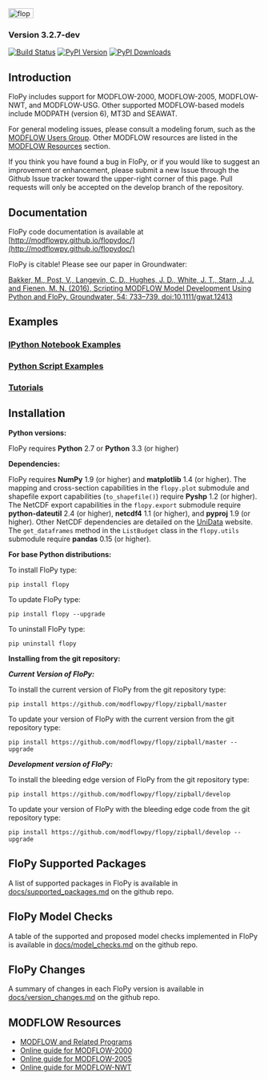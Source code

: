 
<img src="https://raw.githubusercontent.com/modflowpy/flopy/master/examples/images/flopy3.png" alt="flopy3" style="width:50;height:20">

### Version 3.2.7-dev
[![Build Status](https://travis-ci.org/modflowpy/flopy.svg?branch=develop)](https://travis-ci.org/modflowpy/flopy)
[![PyPI Version](https://img.shields.io/pypi/v/flopy.png)](https://pypi.python.org/pypi/flopy)
[![PyPI Downloads](https://img.shields.io/pypi/dm/flopy.png)](https://pypi.python.org/pypi/flopy)


Introduction
-----------------------------------------------

FloPy includes support for MODFLOW-2000, MODFLOW-2005, MODFLOW-NWT, and MODFLOW-USG. Other supported MODFLOW-based models include MODPATH (version 6), MT3D and SEAWAT.

For general modeling issues, please consult a modeling forum, such as the [MODFLOW Users  Group](https://groups.google.com/forum/#!forum/modflow).  Other MODFLOW resources are listed in the [MODFLOW Resources](https://github.com/modflowpy/flopy#modflow-resources) section.

If you think you have found a bug in FloPy, or if you would like to suggest an improvement or enhancement, please submit a new Issue through the Github Issue tracker toward the upper-right corner of this page. Pull requests will only be accepted on the develop branch of the repository.


Documentation
-----------------------------------------------

FloPy code documentation is available at [http://modflowpy.github.io/flopydoc/](http://modflowpy.github.io/flopydoc/)

FloPy is citable!  Please see our paper in Groundwater:

[Bakker, M., Post, V., Langevin, C. D., Hughes, J. D., White, J. T., Starn, J. J. and Fienen, M. N. (2016), Scripting MODFLOW Model Development Using Python and FloPy. Groundwater, 54: 733–739. doi:10.1111/gwat.12413](http://dx.doi.org/10.1111/gwat.12413)

Examples
-----------------------------------------------

### [IPython Notebook Examples](docs/notebook_examples.md)

### [Python Script Examples](docs/script_examples.md)

### [Tutorials](http://modflowpy.github.io/flopydoc/tutorials.html)


Installation
-----------------------------------------------

**Python versions:**

FloPy requires **Python** 2.7 or **Python** 3.3 (or higher)


**Dependencies:**

FloPy requires **NumPy** 1.9 (or higher) and **matplotlib** 1.4 (or higher). The mapping and cross-section capabilities in the `flopy.plot` submodule and shapefile export capabilities (`to_shapefile()`) require **Pyshp** 1.2 (or higher). The NetCDF export capabilities in the `flopy.export` submodule require **python-dateutil** 2.4 (or higher), **netcdf4** 1.1 (or higher), and **pyproj** 1.9 (or higher). Other NetCDF dependencies are detailed on the [UniData](http://unidata.github.io/netcdf4-python/) website. The `get_dataframes` method in the `ListBudget` class in the `flopy.utils` submodule require **pandas** 0.15 (or higher).


**For base Python distributions:**

To install FloPy type:

    pip install flopy

To update FloPy type:

    pip install flopy --upgrade

To uninstall FloPy type:

    pip uninstall flopy

**Installing from the git repository:**

***Current Version of FloPy:***

To install the current version of FloPy from the git repository type:

    pip install https://github.com/modflowpy/flopy/zipball/master
    
To update your version of FloPy with the current version from the git repository type:

    pip install https://github.com/modflowpy/flopy/zipball/master --upgrade

***Development version of FloPy:***

To install the bleeding edge version of FloPy from the git repository type:

    pip install https://github.com/modflowpy/flopy/zipball/develop
    
To update your version of FloPy with the bleeding edge code from the git repository type:

    pip install https://github.com/modflowpy/flopy/zipball/develop --upgrade


FloPy Supported Packages
-----------------------------------------------

A list of supported packages in FloPy is available in [docs/supported_packages.md](docs/supported_packages.md) on the github repo.


FloPy Model Checks
-----------------------------------------------

A table of the supported and proposed model checks implemented in  FloPy is available in [docs/model_checks.md](docs/model_checks.md) on the github repo.


FloPy Changes
-----------------------------------------------

A summary of changes in each FloPy version is available in [docs/version_changes.md](docs/version_changes.md) on the github repo.


MODFLOW Resources
-----------------------------------------------

+ [MODFLOW and Related Programs](http://water.usgs.gov/ogw/modflow/)
+ [Online guide for MODFLOW-2000](http://water.usgs.gov/nrp/gwsoftware/modflow2000/Guide/index.html)
+ [Online guide for MODFLOW-2005](http://water.usgs.gov/ogw/modflow/MODFLOW-2005-Guide/)
+ [Online guide for MODFLOW-NWT](http://water.usgs.gov/ogw/modflow-nwt/MODFLOW-NWT-Guide/)
